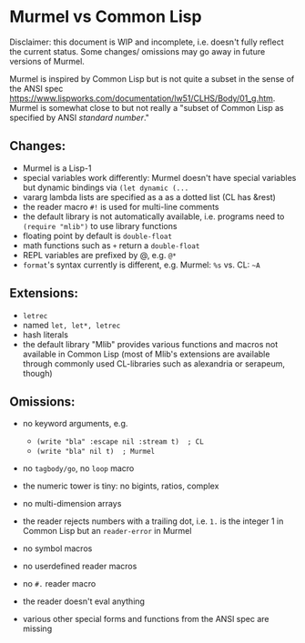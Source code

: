 # Murmel vs Common Lisp

Disclaimer: this document is WIP and incomplete, i.e. doesn't fully reflect the current status.
Some changes/ omissions may go away in future versions of Murmel.


Murmel is inspired by Common Lisp but is not quite a subset in the sense of the ANSI spec https://www.lispworks.com/documentation/lw51/CLHS/Body/01_g.htm.
Murmel is somewhat close to but not really a "subset of Common Lisp as specified by ANSI _standard number_."


## Changes:

* Murmel is a Lisp-1
* special variables work differently: Murmel doesn't have special variables but dynamic bindings via `(let dynamic (...`
* vararg lambda lists are specified as a as a dotted list (CL has &rest)
* the reader macro `#!` is used for multi-line comments
* the default library is not automatically available, i.e. programs need to `(require "mlib")` to use library functions
* floating point by default is `double-float`
* math functions such as `+` return a `double-float`
* REPL variables are prefixed by @, e.g. `@*`
* `format`'s syntax currently is different, e.g. Murmel: `%s` vs. CL: `~A`


## Extensions:

* `letrec`
* named `let, let*, letrec`
* hash literals
* the default library "Mlib" provides various functions and macros not available in Common Lisp
  (most of Mlib's extensions are available through commonly used CL-libraries such as alexandria or serapeum, though)


## Omissions:

* no keyword arguments, e.g.

    - `(write "bla" :escape nil :stream t)  ; CL`
    - `(write "bla" nil t)  ; Murmel`

* no `tagbody/go`, no `loop` macro
* the numeric tower is tiny: no bigints, ratios, complex
* no multi-dimension arrays
* the reader rejects numbers with a trailing dot, i.e. `1.` is the integer 1 in Common Lisp but an `reader-error` in Murmel
* no symbol macros
* no userdefined reader macros
* no `#.` reader macro
* the reader doesn't eval anything
* various other special forms and functions from the ANSI spec are missing
